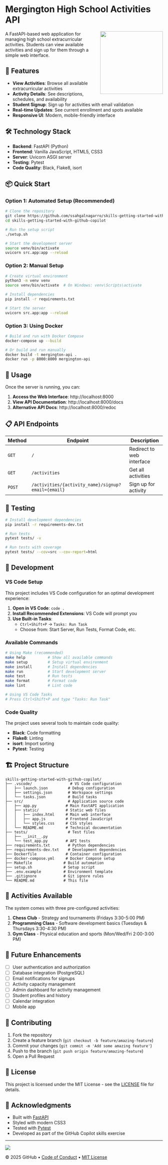 # Mergington High School Activities API

<img src="https://octodex.github.com/images/Professortocat_v2.png" align="right" height="200px" />

A FastAPI-based web application for managing high school extracurricular activities. Students can view available activities and sign up for them through a simple web interface.

## 🚀 Features

- **View Activities**: Browse all available extracurricular activities
- **Activity Details**: See descriptions, schedules, and availability
- **Student Signup**: Sign up for activities with email validation
- **Real-time Updates**: See current enrollment and spots available
- **Responsive UI**: Modern, mobile-friendly interface

## 🛠️ Technology Stack

- **Backend**: FastAPI (Python)
- **Frontend**: Vanilla JavaScript, HTML5, CSS3
- **Server**: Uvicorn ASGI server
- **Testing**: Pytest
- **Code Quality**: Black, Flake8, isort

## 📦 Quick Start

### Option 1: Automated Setup (Recommended)

```bash
# Clone the repository
git clone https://github.com/ssahgalnagarro/skills-getting-started-with-github-copilot.git
cd skills-getting-started-with-github-copilot

# Run the setup script
./setup.sh

# Start the development server
source venv/bin/activate
uvicorn src.app:app --reload
```

### Option 2: Manual Setup

```bash
# Create virtual environment
python3 -m venv venv
source venv/bin/activate  # On Windows: venv\Scripts\activate

# Install dependencies
pip install -r requirements.txt

# Start the server
uvicorn src.app:app --reload
```

### Option 3: Using Docker

```bash
# Build and run with Docker Compose
docker-compose up --build

# Or build and run manually
docker build -t mergington-api .
docker run -p 8000:8000 mergington-api
```

## 🎯 Usage

Once the server is running, you can:

1. **Access the Web Interface**: http://localhost:8000
2. **View API Documentation**: http://localhost:8000/docs
3. **Alternative API Docs**: http://localhost:8000/redoc

## 📋 API Endpoints

| Method | Endpoint | Description |
|--------|----------|-------------|
| `GET` | `/` | Redirect to web interface |
| `GET` | `/activities` | Get all activities |
| `POST` | `/activities/{activity_name}/signup?email={email}` | Sign up for activity |

## 🧪 Testing

```bash
# Install development dependencies
pip install -r requirements-dev.txt

# Run tests
pytest tests/ -v

# Run tests with coverage
pytest tests/ --cov=src --cov-report=html
```

## 🔧 Development

### VS Code Setup

This project includes VS Code configuration for an optimal development experience:

1. **Open in VS Code**: `code .`
2. **Install Recommended Extensions**: VS Code will prompt you
3. **Use Built-in Tasks**:
   - `Ctrl+Shift+P` → `Tasks: Run Task`
   - Choose from: Start Server, Run Tests, Format Code, etc.

### Available Commands

```bash
# Using Make (recommended)
make help          # Show all available commands
make setup         # Setup virtual environment
make install       # Install dependencies
make run           # Start development server
make test          # Run tests
make format        # Format code
make lint          # Lint code

# Using VS Code Tasks
# Press Ctrl+Shift+P and type "Tasks: Run Task"
```

### Code Quality

The project uses several tools to maintain code quality:

- **Black**: Code formatting
- **Flake8**: Linting
- **isort**: Import sorting
- **Pytest**: Testing

## 🏗️ Project Structure

```
skills-getting-started-with-github-copilot/
├── .vscode/                 # VS Code configuration
│   ├── launch.json         # Debug configuration
│   ├── settings.json       # Workspace settings
│   └── tasks.json          # Build tasks
├── src/                    # Application source code
│   ├── app.py             # Main FastAPI application
│   ├── static/            # Static web files
│   │   ├── index.html     # Main web interface
│   │   ├── app.js         # Frontend JavaScript
│   │   └── styles.css     # CSS styles
│   └── README.md          # Technical documentation
├── tests/                  # Test files
│   ├── __init__.py
│   └── test_app.py        # API tests
├── requirements.txt        # Python dependencies
├── requirements-dev.txt    # Development dependencies
├── Dockerfile             # Container configuration
├── docker-compose.yml     # Docker Compose setup
├── Makefile              # Build automation
├── setup.sh              # Setup script
├── .env.example          # Environment template
├── .gitignore            # Git ignore rules
└── README.md             # This file
```

## 🌟 Activities Available

The system comes with three pre-configured activities:

1. **Chess Club** - Strategy and tournaments (Fridays 3:30-5:00 PM)
2. **Programming Class** - Software development basics (Tuesdays & Thursdays 3:30-4:30 PM)
3. **Gym Class** - Physical education and sports (Mon/Wed/Fri 2:00-3:00 PM)

## 🔄 Future Enhancements

- [ ] User authentication and authorization
- [ ] Database integration (PostgreSQL)
- [ ] Email notifications for signups
- [ ] Activity capacity management
- [ ] Admin dashboard for activity management
- [ ] Student profiles and history
- [ ] Calendar integration
- [ ] Mobile app

## 🤝 Contributing

1. Fork the repository
2. Create a feature branch (`git checkout -b feature/amazing-feature`)
3. Commit your changes (`git commit -m 'Add some amazing feature'`)
4. Push to the branch (`git push origin feature/amazing-feature`)
5. Open a Pull Request

## 📝 License

This project is licensed under the MIT License - see the [LICENSE](LICENSE) file for details.

## 🙏 Acknowledgments

- Built with [FastAPI](https://fastapi.tiangolo.com/)
- Styled with modern CSS3
- Tested with [Pytest](https://pytest.org/)
- Developed as part of the GitHub Copilot skills exercise

---

[![](https://img.shields.io/badge/Go%20to%20Exercise-%E2%86%92-1f883d?style=for-the-badge&logo=github&labelColor=197935)](https://github.com/ssahgalnagarro/skills-getting-started-with-github-copilot/issues/1)

&copy; 2025 GitHub &bull; [Code of Conduct](https://www.contributor-covenant.org/version/2/1/code_of_conduct/code_of_conduct.md) &bull; [MIT License](https://gh.io/mit)

